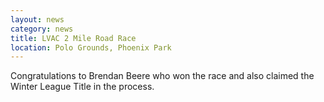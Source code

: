 ```yaml
---
layout: news
category: news
title: LVAC 2 Mile Road Race
location: Polo Grounds, Phoenix Park
---
```


Congratulations to Brendan Beere who won the race and also claimed the Winter League Title in the process.
